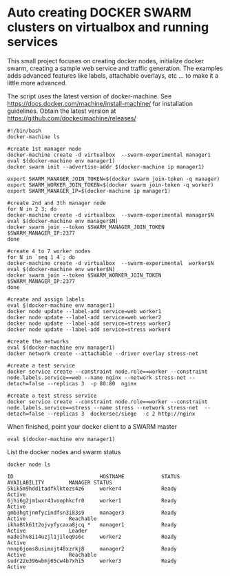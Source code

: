 # Auto creating DOCKER SWARM clusters on virtualbox and running services

This small project focuses on creating docker nodes, initialize docker swarm, creating a sample web service and traffic generation. The examples adds advanced features like labels, attachable overlays, etc ... to make it a little more advanced.

The script uses the latest version of docker-machine.
See https://docs.docker.com/machine/install-machine/ for installation guidelines. 
Obtain the latest version at https://github.com/docker/machine/releases/


```
#!/bin/bash
docker-machine ls

#create 1st manager node
docker-machine create -d virtualbox  --swarm-experimental manager1
eval $(docker-machine env manager1)
docker swarm init --advertise-addr $(docker-machine ip manager1)

export SWARM_MANAGER_JOIN_TOKEN=$(docker swarm join-token -q manager)
export SWARM_WORKER_JOIN_TOKEN=$(docker swarm join-token -q worker)
export SWARM_MANAGER_IP=$(docker-machine ip manager1)

#create 2nd and 3th manager node
for N in 2 3; do
docker-machine create -d virtualbox  --swarm-experimental manager$N
eval $(docker-machine env manager$N)
docker swarm join --token $SWARM_MANAGER_JOIN_TOKEN $SWARM_MANAGER_IP:2377
done

#create 4 to 7 worker nodes
for N in `seq 1 4`; do
docker-machine create -d virtualbox  --swarm-experimental  worker$N
eval $(docker-machine env worker$N)
docker swarm join --token $SWARM_WORKER_JOIN_TOKEN $SWARM_MANAGER_IP:2377
done

#create and assign labels
eval $(docker-machine env manager1)
docker node update --label-add service=web worker1
docker node update --label-add service=web worker2
docker node update --label-add service=stress worker3
docker node update --label-add service=stress worker4

#create the networks
eval $(docker-machine env manager1)
docker network create --attachable --driver overlay stress-net

#create a test service
docker service create --constraint node.role==worker --constraint node.labels.service==web --name nginx --network stress-net --detach=false --replicas 3  -p 80:80  nginx

#create a test stress service
docker service create --constraint node.role==worker --constraint node.labels.service==stress --name stress --network stress-net  --detach=false --replicas 3  dockersec/siege  -c 2 http://nginx

```

When finished, point your docker client to a SWARM master
```
eval $(docker-machine env manager1)
```

List the docker nodes and swarm status
```
docker node ls

ID                            HOSTNAME            STATUS              AVAILABILITY        MANAGER STATUS
5kik5m9hdd1tadfklktozs4z6     worker4             Ready               Active              
6jhi6g2jm1wxr43voophkcfr0     worker1             Ready               Active              
gmb3hgtjnmfycindfsn3i83s9     manager3            Ready               Active              Reachable
ikha8tk61t2ojvyfycaxa8jcq *   manager1            Ready               Active              Leader
madeihv8i14uzjl1jiloq9s6c     worker2             Ready               Active              
nnnp6joms8usimxjt48xzrkj8     manager2            Ready               Active              Reachable
sudr22u396wbmj05cw4b7xhi5     worker3             Ready               Active              

```



